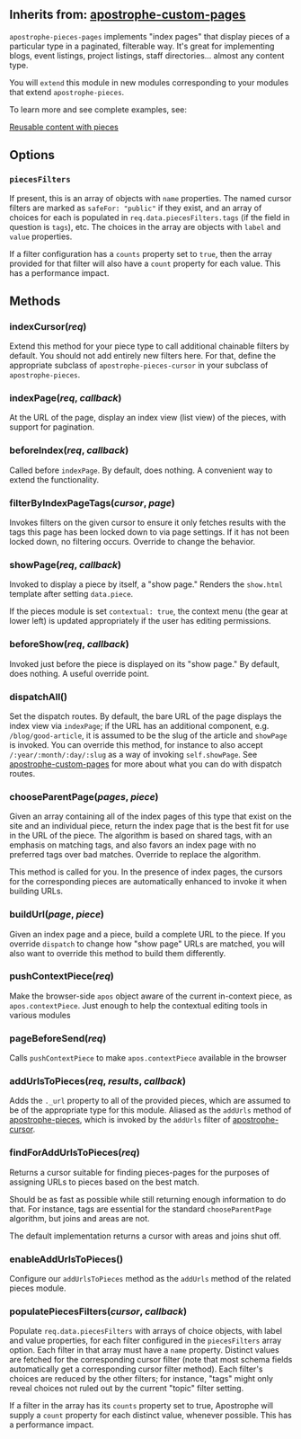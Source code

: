 ## Inherits from: [apostrophe-custom-pages](../apostrophe-custom-pages/index.html)
`apostrophe-pieces-pages` implements "index pages" that display pieces of a
particular type in a paginated, filterable way. It's great for implementing
blogs, event listings, project listings, staff directories... almost any
content type.

You will `extend` this module in new modules corresponding to your modules
that extend `apostrophe-pieces`.

To learn more and see complete examples, see:

[Reusable content with pieces](../../tutorials/getting-started/reusable-content-with-pieces.html)

## Options

### `piecesFilters`

If present, this is an array of objects with `name` properties. The named cursor filters are
marked as `safeFor: "public"` if they exist, and an array of choices for each is populated
in `req.data.piecesFilters.tags` (if the field in question is `tags`), etc. The choices in the
array are objects with `label` and `value` properties.

If a filter configuration has a `counts` property set to `true`, then the array provided for
that filter will also have a `count` property for each value. This has a performance
impact.


## Methods
### indexCursor(*req*)
Extend this method for your piece type to call additional
chainable filters by default. You should not add entirely new
filters here. For that, define the appropriate subclass of
`apostrophe-pieces-cursor` in your subclass of
`apostrophe-pieces`.
### indexPage(*req*, *callback*)
At the URL of the page, display an index view (list view) of
the pieces, with support for pagination.
### beforeIndex(*req*, *callback*)
Called before `indexPage`. By default, does nothing.
A convenient way to extend the functionality.
### filterByIndexPageTags(*cursor*, *page*)
Invokes filters on the given cursor to ensure it only fetches
results with the tags this page has been locked down to via
page settings. If it has not been locked down, no filtering occurs.
Override to change the behavior.
### showPage(*req*, *callback*)
Invoked to display a piece by itself, a "show page." Renders
the `show.html` template after setting `data.piece`.

If the pieces module is set `contextual: true`, the context menu
(the gear at lower left) is updated appropriately if the user has
editing permissions.
### beforeShow(*req*, *callback*)
Invoked just before the piece is displayed on its "show page." By default,
does nothing. A useful override point.
### dispatchAll()
Set the dispatch routes. By default, the bare URL of the page displays
the index view via `indexPage`; if the URL has an additional component,
e.g. `/blog/good-article`, it is assumed to be the slug of the
article and `showPage` is invoked. You can override this method,
for instance to also accept `/:year/:month/:day/:slug` as a way of
invoking `self.showPage`. See [apostrophe-custom-pages](../apostrophe-custom-pages/index.html)
for more about what you can do with dispatch routes.
### chooseParentPage(*pages*, *piece*)
Given an array containing all of the index pages of this type that
exist on the site and an individual piece, return the
index page that is the best fit for use in the URL of
the piece. The algorithm is based on shared tags, with
an emphasis on matching tags, and also favors an index
page with no preferred tags over bad matches. Override to
replace the algorithm.

This method is called for you. In the presence of index pages, the
cursors for the corresponding pieces are automatically enhanced to
invoke it when building URLs.
### buildUrl(*page*, *piece*)
Given an index page and a piece, build a complete URL to
the piece. If you override `dispatch` to change how
"show page" URLs are matched, you will also want to override
this method to build them differently.
### pushContextPiece(*req*)
Make the browser-side `apos` object aware of the current
in-context piece, as `apos.contextPiece`. Just enough to
help the contextual editing tools in various modules
### pageBeforeSend(*req*)
Calls `pushContextPiece` to make `apos.contextPiece` available
in the browser
### addUrlsToPieces(*req*, *results*, *callback*)
Adds the `._url` property to all of the provided pieces,
which are assumed to be of the appropriate type for this module.
Aliased as the `addUrls` method of [apostrophe-pieces](../apostrophe-pieces/index.html), which
is invoked by the `addUrls` filter of [apostrophe-cursor](../apostrophe-docs/server-apostrophe-cursor.html).
### findForAddUrlsToPieces(*req*)
Returns a cursor suitable for finding pieces-pages for the
purposes of assigning URLs to pieces based on the best match.

Should be as fast as possible while still returning enough
information to do that. For instance, tags are essential for the standard
`chooseParentPage` algorithm, but joins and areas are not.

The default implementation returns a cursor with areas
and joins shut off.
### enableAddUrlsToPieces()
Configure our `addUrlsToPieces` method as the `addUrls` method
of the related pieces module.
### populatePiecesFilters(*cursor*, *callback*)
Populate `req.data.piecesFilters` with arrays of choice objects,
with label and value properties, for each filter configured in the
`piecesFilters` array option. Each filter in that array must have a
`name` property. Distinct values are fetched for the corresponding
cursor filter (note that most schema fields automatically get a
corresponding cursor filter method). Each filter's choices are
reduced by the other filters; for instance, "tags" might only reveal
choices not ruled out by the current "topic" filter setting.

If a filter in the array has its `counts` property set to true,
Apostrophe will supply a `count` property for each distinct value,
whenever possible. This has a performance impact.
